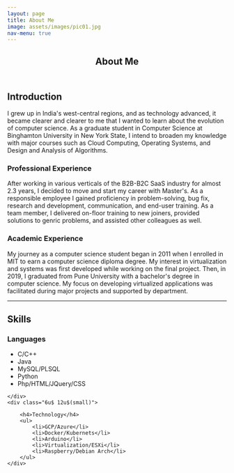 ```yaml
---
layout: page
title: About Me
image: assets/images/pic01.jpg
nav-menu: true
---
```


<!-- Main -->
<div id="main" class="alt">

<!-- One -->
<section id="one">
	<div class="inner">
		<header class="major">
			<h1>About Me</h1>
		</header>

<!-- Content -->
<h2 id="content">Introduction</h2>
<p>I grew up in India's west-central regions, and as technology advanced, it became clearer and clearer to me that I wanted to learn about the evolution of computer science. As a graduate student in Computer Science at Binghamton University in New York State, I intend to broaden my knowledge with major courses such as Cloud Computing, Operating Systems, and Design and Analysis of Algorithms.</p>
<div class="row">
	<div class="6u 12u$(small)">
		<h3>Professional Experience</h3>
		<p>After working in various verticals of the B2B-B2C SaaS industry for almost 2.3 years, I decided to move and start my career with Master's. As a responsible employee I gained proficiency in problem-solving, bug fix, research and development, communication, and end-user training. As a team member, I delivered on-floor training to new joiners, provided solutions to genric problems, and assisted other colleagues as well.</p>
	</div>
	<div class="6u$ 12u$(small)">
		<h3>Academic Experience</h3>
		<p>My  journey as a computer science student began in 2011 when I enrolled in MIT to earn a computer science diploma degree. My interest in  virtualization and systems was first developed while working on the final  project. Then, in 2019, I graduated from Pune University with a bachelor's degree in computer science. My focus on developing virtualized applications was facilitated during  major projects and supported by department.</p>
	</div>
	<!-- Break -->
</div>

<hr class="major" />

<!-- Elements -->
<h2 id="elements">Skills</h2>
<div class="row 200%">
	<div class="6u 12u$(medium)">
<!-- Lists -->
<h3>Languages</h3>
<div class="row">
	<div class="6u 12u$(small)">
		<ul>
			<li>C/C++</li>
			<li>Java</li>
			<li>MySQL/PLSQL</li>
			<li>Python</li>
			<li>Php/HTML/JQuery/CSS</li>
		</ul>

	</div>
	<div class="6u$ 12u$(small)">

		<h4>Technology</h4>
		<ul>
			<li>GCP/Azure</li>
			<li>Docker/Kubernets</li>
			<li>Arduino</li>
			<li>Virtualization/ESXi</li>
			<li>Raspberry/Debian Arch</li>
		</ul>
	</div>
</div>
</div>
</div>
</div>
